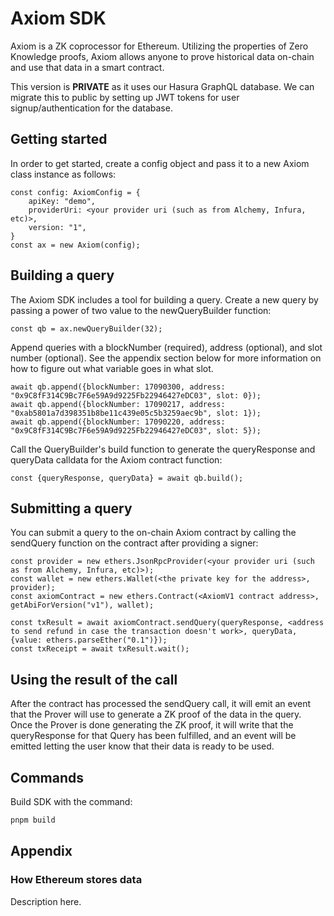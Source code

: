 # Axiom SDK

Axiom is a ZK coprocessor for Ethereum. Utilizing the properties of Zero Knowledge proofs, Axiom allows anyone to prove historical data on-chain and use that data in a smart contract. 

This version is **PRIVATE** as it uses our Hasura GraphQL database. We can migrate this to public by setting up JWT tokens for user signup/authentication for the database.

## Getting started

In order to get started, create a config object and pass it to a new Axiom class instance as follows:

```
const config: AxiomConfig = {
    apiKey: "demo",
    providerUri: <your provider uri (such as from Alchemy, Infura, etc)>,
    version: "1",
}
const ax = new Axiom(config);
```

## Building a query

The Axiom SDK includes a tool for building a query. Create a new query by passing a power of two value to the newQueryBuilder function:

```
const qb = ax.newQueryBuilder(32);
```

Append queries with a blockNumber (required), address (optional), and slot number (optional). See the appendix section below for more information on how to figure out what variable goes in what slot.

```
await qb.append({blockNumber: 17090300, address: "0x9C8fF314C9Bc7F6e59A9d9225Fb22946427eDC03", slot: 0});
await qb.append({blockNumber: 17090217, address: "0xab5801a7d398351b8be11c439e05c5b3259aec9b", slot: 1});
await qb.append({blockNumber: 17090220, address: "0x9C8fF314C9Bc7F6e59A9d9225Fb22946427eDC03", slot: 5});
```

Call the QueryBuilder's build function to generate the queryResponse and queryData calldata for the Axiom contract function:

```
const {queryResponse, queryData} = await qb.build();
```

## Submitting a query

You can submit a query to the on-chain Axiom contract by calling the sendQuery function on the contract after providing a signer:

```
const provider = new ethers.JsonRpcProvider(<your provider uri (such as from Alchemy, Infura, etc)>);
const wallet = new ethers.Wallet(<the private key for the address>, provider);
const axiomContract = new ethers.Contract(<AxiomV1 contract address>, getAbiForVersion("v1"), wallet);

const txResult = await axiomContract.sendQuery(queryResponse, <address to send refund in case the transaction doesn't work>, queryData, {value: ethers.parseEther("0.1")});
const txReceipt = await txResult.wait();
```

## Using the result of the call

After the contract has processed the sendQuery call, it will emit an event that the Prover will use to generate a ZK proof of the data in the query. Once the Prover is done generating the ZK proof, it will write that the queryResponse for that Query has been fulfilled, and an event will be emitted letting the user know that their data is ready to be used.

## Commands

Build SDK with the command:

```bash
pnpm build
```

## Appendix

### How Ethereum stores data

Description here.
